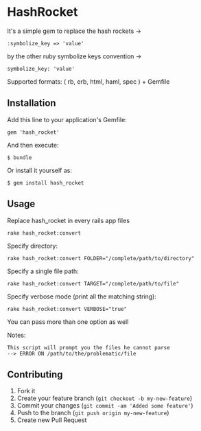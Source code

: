 # HashRocket

It's a simple gem to replace the hash rockets -> 

    :symbolize_key => 'value'

by the other ruby symbolize keys convention ->

    symbolize_key: 'value'

Supported formats: ( rb, erb, html, haml, spec ) + Gemfile
  
## Installation

Add this line to your application's Gemfile:

    gem 'hash_rocket'

And then execute:

    $ bundle

Or install it yourself as:

    $ gem install hash_rocket

## Usage

Replace hash_rocket in every rails app files
  
    rake hash_rocket:convert

Specify directory:

    rake hash_rocket:convert FOLDER="/complete/path/to/directory"

Specify a single file path:
    
    rake hash_rocket:convert TARGET="/complete/path/to/file"

Specify verbose mode (print all the matching string):

    rake hash_rocket:convert VERBOSE="true"

You can pass more than one option as well

Notes:

    This script will prompt you the files he cannot parse
    --> ERROR ON /path/to/the/problematic/file
## Contributing

1. Fork it
2. Create your feature branch (`git checkout -b my-new-feature`)
3. Commit your changes (`git commit -am 'Added some feature'`)
4. Push to the branch (`git push origin my-new-feature`)
5. Create new Pull Request
